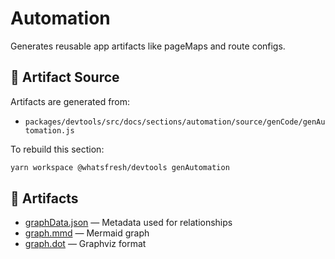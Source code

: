 # Automation

Generates reusable app artifacts like pageMaps and route configs.

## 📁 Artifact Source

Artifacts are generated from:

- `packages/devtools/src/docs/sections/automation/source/genCode/genAutomation.js`

To rebuild this section:

```bash
yarn workspace @whatsfresh/devtools genAutomation
```

## 📄 Artifacts

- [graphData.json](./output/graphData.json) — Metadata used for relationships
- [graph.mmd](./output/graph.mmd) — Mermaid graph
- [graph.dot](./output/graph.dot) — Graphviz format
